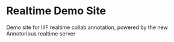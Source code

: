 # Realtime Demo Site

Demo site for IIIF realtime collab annotation, powered by the new Annotorious realtime server
